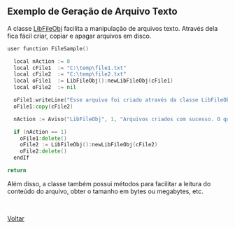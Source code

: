 ## Exemplo de Geração de Arquivo Texto

A classe [LibFileObj](#) facilita a manipulação de arquivos texto. Através dela fica fácil 
criar, copiar e apagar arquivos em disco.

```go
user function FileSample()

  local nAction := 0
  local cFile1  := "C:\temp\file1.txt"
  local cFile2  := "C:\temp\file2.txt"
  local oFile1  := LibFileObj():newLibFileObj(cFile1)  
  local oFile2  := nil

  oFile1:writeLine("Esse arquivo foi criado através da classe LibFileObj!")
  oFile1:copy(cFile2)

  nAction := Aviso("LibFileObj", 1, "Arquivos criados com sucesso. O que deseja fazer ?", {"Apagar arquivos", "Finalizar"})

  if (nAction == 1)
    oFile1:delete()
    oFile2 := LibFileObj():newLibFileObj(cFile2)
    oFile2:delete()
  endIf

return
```

Além disso, a classe também possui métodos para facilitar a leitura do conteúdo do arquivo, obter o tamanho em bytes ou megabytes, etc.

<br/>

[Voltar](../index)